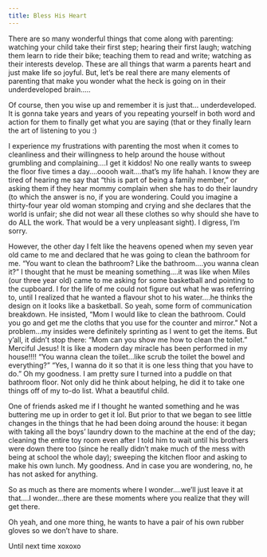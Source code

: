 ```yaml
---
title: Bless His Heart
---
```


There are so many wonderful things that come along with parenting: watching your child take their first step; hearing their first laugh; watching them learn to ride their bike; teaching them to read and write; watching as their interests develop. These are all things that warm a parents heart and just make life so joyful. But, let’s be real there are many elements of parenting that make you wonder what the heck is going on in their underdeveloped brain…..

Of course, then you wise up and remember it is just that… underdeveloped. It is gonna take years and years of you repeating yourself in both word and action for them to finally get what you are saying (that or they finally learn the art of listening to you :)

I experience my frustrations with parenting the most when it comes to cleanliness and their willingness to help around the house without grumbling and complaining….I get it kiddos! No one really wants to sweep the floor five times a day….ooooh wait….that’s my life hahah. I know they are tired of hearing me say that “this is part of being a family member,” or asking them if they hear mommy complain when she has to do their laundry (to which the answer is no, if you are wondering. Could you imagine a thirty-four year old woman stomping and crying and she declares that the world is unfair; she did not wear all these clothes so why should she have to do ALL the work. That would be a very unpleasant sight). I digress, I’m sorry.

However, the other day I felt like the heavens opened when my seven year old came to me and declared that he was going to clean the bathroom for me. “You want to clean the bathroom? Like the bathroom….you wanna clean it?” I thought that he must be meaning something….it was like when Miles (our three year old) came to me asking for some basketball and pointing to the cupboard. I for the life of me could not figure out what he was referring to, until I realized that he wanted a flavour shot to his water….he thinks the design on it looks like a basketball. So yeah, some form of communication breakdown. He insisted, “Mom I would like to clean the bathroom. Could you go and get me the cloths that you use for the counter and mirror.” Not a problem…my insides were definitely sprinting as I went to get the items. But y’all, it didn’t stop there: “Mom can you show me how to clean the toilet.” Merciful Jesus! It is like a modern day miracle has been performed in my house!!!! “You wanna clean the toilet…like scrub the toilet the bowel and everything?” “Yes, I wanna do it so that it is one less thing that you have to do.” Oh my goodness. I am pretty sure I turned into a puddle on that bathroom floor. Not only did he think about helping, he did it to take one things off of my to-do list. What a beautiful child.

One of friends asked me if I thought he wanted something and he was buttering me up in order to get it lol. But prior to that we began to see little changes in the things that he had been doing around the house: it began with taking all the boys’ laundry down to the machine at the end of the day; cleaning the entire toy room even after I told him to wait until his brothers were down there too (since he really didn’t make much of the mess with being at school the whole day); sweeping the kitchen floor and asking to make his own lunch. My goodness. And in case you are wondering, no, he has not asked for anything.

So as much as there are moments where I wonder….we’ll just leave it at that….I wonder…there are these moments where you realize that they will get there.

Oh yeah, and one more thing, he wants to have a pair of his own rubber gloves so we don’t have to share.

Until next time xoxoxo